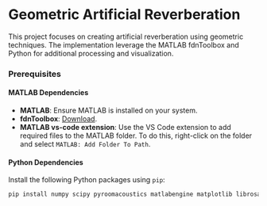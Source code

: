 # Geometric Artificial Reverberation

This project focuses on creating artificial reverberation using geometric techniques. The implementation leverage the MATLAB fdnToolbox and Python for additional processing and visualization.

### Prerequisites

#### MATLAB Dependencies
- **MATLAB**: Ensure MATLAB is installed on your system.
- **fdnToolbox**: [Download](https://github.com/SebastianJiroSchlecht/fdnToolbox).
- **MATLAB vs-code extension**: Use the VS Code extension to add required files to the MATLAB folder. To do this, right-click on the folder and select `MATLAB: Add Folder To Path`.

#### Python Dependencies
Install the following Python packages using `pip`:

```bash
pip install numpy scipy pyroomacoustics matlabengine matplotlib librosa sympy
```